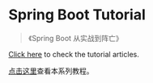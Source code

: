 # Spring Boot Tutorial

> 《Spring Boot 从实战到阵亡》

[Click here](https://blog.don.red/spring-boot-started-0-index/) to check the tutorial articles.

[点击这里](https://blog.don.red/spring-boot-started-0-index/)查看本系列教程。
